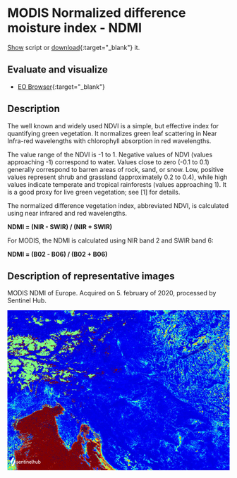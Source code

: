 # MODIS Normalized difference moisture index - NDMI
<a href="#" id='togglescript'>Show</a> script or [download](script.js){:target="_blank"} it.
<div id='script_view' style="display:none">
{% highlight javascript %}
      {% include_relative script.js %}
{% endhighlight %}
</div>

## Evaluate and visualize

- [EO Browser](https://sentinelshare.page.link/ptWU){:target="_blank"}   

## Description

The well known and widely used NDVI is a simple, but effective index for quantifying green vegetation. It normalizes green leaf scattering in Near Infra-red wavelengths with chlorophyll absorption in red wavelengths.

The value range of the NDVI is -1 to 1. Negative values of NDVI (values approaching -1) correspond to water. Values close to zero (-0.1 to 0.1) generally correspond to barren areas of rock, sand, or snow. Low, positive values represent shrub and grassland (approximately 0.2 to 0.4), while high values indicate temperate and tropical rainforests (values approaching 1). It is a good proxy for live green vegetation; see [1] for details.

The normalized difference vegetation index, abbreviated NDVI, is calculated using near infrared and red wavelengths. 

**NDMI = (NIR - SWIR) / (NIR + SWIR)**

For MODIS, the NDMI is calculated using NIR band 2 and SWIR band 6: 

**NDMI = (B02 - B06) / (B02 + B06)**

## Description of representative images

MODIS NDMI of Europe. Acquired on 5. february of 2020, processed by Sentinel Hub. 

![L8 NDVI](fig/fig1.png)


 